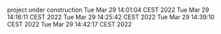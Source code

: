 project under construction
Tue Mar 29 14:01:04 CEST 2022
Tue Mar 29 14:16:11 CEST 2022
Tue Mar 29 14:25:42 CEST 2022
Tue Mar 29 14:39:10 CEST 2022
Tue Mar 29 14:42:17 CEST 2022
